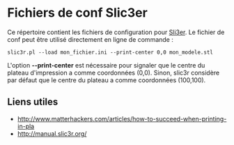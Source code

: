 Fichiers de conf Slic3er
=======================

Ce répertoire contient les fichiers de configuration pour [Sli3er](http://slic3r.org/).
Le fichier de conf peut être utilisé directement en ligne de commande :

    slic3r.pl --load mon_fichier.ini --print-center 0,0 mon_modele.stl

L'option **--print-center** est nécessaire pour signaler que le centre du plateau
d'impression a comme coordonnées (0,0). Sinon, slic3r considère par défaut que le centre
du plateau a comme coordonnées (100,100).

Liens utiles
------------

* http://www.matterhackers.com/articles/how-to-succeed-when-printing-in-pla
* http://manual.slic3r.org/
